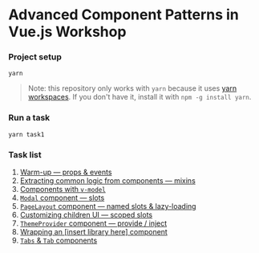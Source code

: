 # Advanced Component Patterns in Vue.js Workshop

### Project setup

```
yarn
```

> Note: this repository only works with `yarn` because it uses [yarn workspaces](https://yarnpkg.com/lang/en/docs/workspaces/). If you don't have it, install it with `npm -g install yarn`.

### Run a task

```
yarn task1
```

### Task list

1. [Warm-up — props & events](tasks/1/README.md)
2. [Extracting common logic from components — mixins](tasks/2/README.md)
3. [Components with `v-model`](tasks/3/README.md)
4. [`Modal` component — slots](tasks/4/README.md)
5. [`PageLayout` component — named slots & lazy-loading](tasks/5/README.md)
6. [Customizing children UI — scoped slots](tasks/6/README.md)
7. [`ThemeProvider` component — provide / inject](tasks/7/README.md)
8. [Wrapping an [insert library here] component](tasks/8/README.md)
9. [`Tabs` & `Tab` components](tasks/9/README.md)
